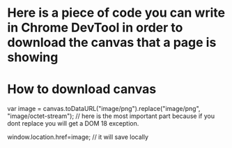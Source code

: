 # Here is a piece of code you can write in Chrome DevTool in order to download the canvas that a page is showing

# How to download canvas

var image = canvas.toDataURL("image/png").replace("image/png", "image/octet-stream");  // here is the most important part because if you dont replace you will get a DOM 18 exception.


window.location.href=image; // it will save locally
